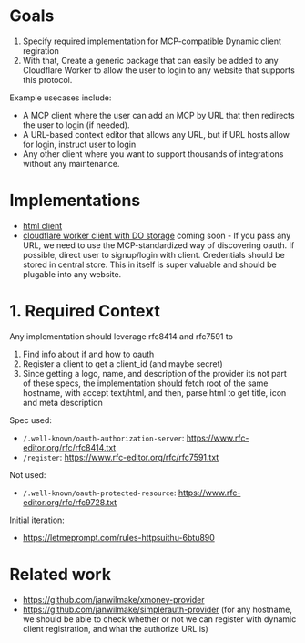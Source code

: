 # Goals

1. Specify required implementation for MCP-compatible Dynamic client regiration
2. With that, Create a generic package that can easily be added to any Cloudflare Worker to allow the user to login to any website that supports this protocol.

Example usecases include:

- A MCP client where the user can add an MCP by URL that then redirects the user to login (if needed).
- A URL-based context editor that allows any URL, but if URL hosts allow for login, instruct user to login
- Any other client where you want to support thousands of integrations without any maintenance.

# Implementations

- [html client](index.html)
- [cloudflare worker client with DO storage](#) coming soon - If you pass any URL, we need to use the MCP-standardized way of discovering oauth. If possible, direct user to signup/login with client. Credentials should be stored in central store. This in itself is super valuable and should be plugable into any website.

# 1. Required Context

Any implementation should leverage rfc8414 and rfc7591 to

1. Find info about if and how to oauth
2. Register a client to get a client_id (and maybe secret)
3. Since getting a logo, name, and description of the provider its not part of these specs, the implementation should fetch root of the same hostname, with accept text/html, and then, parse html to get title, icon and meta description

Spec used:

- `/.well-known/oauth-authorization-server`: https://www.rfc-editor.org/rfc/rfc8414.txt
- `/register`: https://www.rfc-editor.org/rfc/rfc7591.txt

Not used:

- `/.well-known/oauth-protected-resource`: https://www.rfc-editor.org/rfc/rfc9728.txt

Initial iteration:

- https://letmeprompt.com/rules-httpsuithu-6btu890

# Related work

- https://github.com/janwilmake/xmoney-provider
- https://github.com/janwilmake/simplerauth-provider (for any hostname, we should be able to check whether or not we can register with dynamic client registration, and what the authorize URL is)
